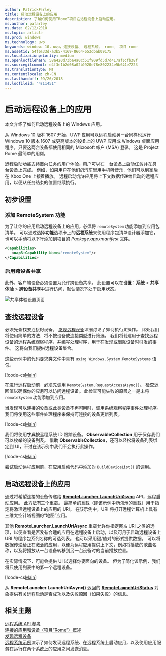 ```yaml
---
author: PatrickFarley
title: 启动远程设备上的应用
description: 了解如何使用“Rome”项目在远程设备上启动应用。
ms.author: pafarley
ms.date: 02/12/2018
ms.topic: article
ms.prod: windows
ms.technology: uwp
keywords: windows 10，uwp，连接设备、 远程系统、 rome、 项目 rome
ms.assetid: 54f6a33d-a3b5-4169-8664-653dbab09175
ms.localizationpriority: medium
ms.openlocfilehash: 58a420d73ba4a0cd51f909fd5d7d417af1cfb38f
ms.sourcegitcommit: e4f3e1b2d08a02b9920e78e802234e5b674e7223
ms.translationtype: MT
ms.contentlocale: zh-CN
ms.lasthandoff: 09/26/2018
ms.locfileid: "4211451"
---
```

# <a name="launch-an-app-on-a-remote-device"></a>启动远程设备上的应用

本文介绍了如何启动远程设备上的 Windows 应用。

从 Windows 10 版本 1607 开始，UWP 应用可以远程启动另一台同样也运行 Windows 10 版本 1607 或更高版本的设备上的 UWP 应用或 Windows 桌面应用程序，只要这两台设备都使用相同的 Microsoft 帐户 (MSA) 登录。 这是 Project Rome 最简单的用例。

远程启动功能支持面向任务的用户体验，用户可以在一台设备上启动任务并在另一台设备上完成。 例如，如果用户在他们的汽车里用手机听音乐，他们可以到家后在 Xbox One 上接着播放。 远程启动允许应用将上下文数据传递给启动的远程应用，以便从任务结束的位置继续执行。

## <a name="preliminary-setup"></a>初步设置

### <a name="add-the-remotesystem-capability"></a>添加 RemoteSystem 功能

为了让你的应用启动远程设备上的应用，必须将 `remoteSystem` 功能添加到应用包清单。 可以通过选择**功能**选项卡上的**远程系统**来使用程序包清单设计器添加它，也可以手动将以下行添加到项目的 _Package.appxmanifest_ 文件。

``` xml
<Capabilities>
   <uap3:Capability Name="remoteSystem"/>
</Capabilities>
```

### <a name="enable-cross-device-sharing"></a>启用跨设备共享

此外，客户端设备必须设置为允许跨设备共享。 此设置可以在**设置**：**系统** > **共享体验** > **跨设备共享**中进行访问，默认情况下处于启用状态。 

![共享体验设置页面](images/shared-experiences-settings.png)

## <a name="find-a-remote-device"></a>查找远程设备

必须先查找要连接的设备。 [发现远程设备](discover-remote-devices.md)详细讨论了如何执行此操作。 此处我们将使用简单的方法，将不按设备或连接类型进行筛选。 我们将创建用于查找远程设备的远程系统观察程序，并编写处理程序，用于在发现或删除设备时引发的事件。 这将向我们提供远程设备集合。

这些示例中的代码要求类文件中具有 `using Windows.System.RemoteSystems` 语句。

[!code-cs[Main](./code/RemoteLaunchScenario/MainPage.xaml.cs#SnippetBuildDeviceList)]

在进行远程启动前，必须先调用 `RemoteSystem.RequestAccessAsync()`。 检查返回值以确保你的应用可以访问远程设备。 此检查可能失败的原因之一是未将 `remoteSystem` 功能添加到应用。

当发现可以连接的设备或此类设备不再可用时，调用系统观察程序事件处理程序。 我们将使用这些事件处理程序来保持可连接的设备更新列表。

[!code-cs[Main](./code/RemoteLaunchScenario/MainPage.xaml.cs#SnippetEventHandlers)]


我们将使用**字典**按远程系统 ID 跟踪设备。 **ObservableCollection** 用于保存我们可以枚举的设备列表。 借助 **ObservableCollection**，还可以轻松将设备列表绑定到 UI，不过在该示例中我们不会执行此操作。

[!code-cs[Main](./code/RemoteLaunchScenario/MainPage.xaml.cs#SnippetMembers)]

尝试启动远程应用前，在应用启动代码中添加对 `BuildDeviceList()` 的调用。

## <a name="launch-an-app-on-a-remote-device"></a>启动远程设备上的应用

通过将希望连接的设备传递给 [**RemoteLauncher.LaunchUriAsync**](https://msdn.microsoft.com/library/windows/apps/windows.system.remotelauncher.launchuriasync.aspx) API，远程启动应用。 此方法有三个重载。 最简单的重载（即该示例中所演示的重载）用于指定将激活远程设备上的应用的 URI。 在该示例中，URI 将打开远程计算机上具有三维太空针塔视图的“地图”应用。

其他 **RemoteLauncher.LaunchUriAsync** 重载允许你指定网站 URI 之类的选项，以便查看是否没有合适的应用在远程设备上启动，以及可用于启动远程设备上 URI 的程序包系列名称的可选列表。 也可以采用键/值对的形式提供数据。 可以将数据传递给正在激活的应用，以便为远程应用提供上下文，例如将播放的歌曲名称，以及将播放从一台设备转移到另一台设备时的当前播放位置。

在实际情况下，可能会提供 UI 以选择你要面向的设备。 但为了简化该示例，我们将只使用列表中的第一个远程设备。

[!code-cs[Main](./code/RemoteLaunchScenario/MainPage.xaml.cs#SnippetRemoteUriLaunch)]

从 **RemoteLauncher.LaunchUriAsync()** 返回的 [**RemoteLaunchUriStatus**](https://msdn.microsoft.com/library/windows/apps/windows.system.remotelaunchuristatus.aspx) 对象提供有关远程启动是否成功以及失败原因（如果失败）的信息。

## <a name="related-topics"></a>相关主题

[远程系统 API 参考](https://msdn.microsoft.com/library/windows/apps/Windows.System.RemoteSystems)  
[连接的应用和设备（项目“Rome”）概述](connected-apps-and-devices.md)  
[发现远程设备](discover-remote-devices.md)  
[远程系统示例](https://github.com/Microsoft/Windows-universal-samples/tree/dev/Samples/RemoteSystems)演示了如何发现远程系统、在远程系统上启动应用，以及使用应用服务在运行在两个系统上的应用之间发送消息。
